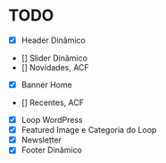 # TODO

- [x] Header Dinâmico
- [] Slider Dinâmico
- [] Novidades, ACF
- [x] Banner Home
- [] Recentes, ACF
- [x] Loop WordPress
- [x] Featured Image e Categoria do Loop
- [x] Newsletter
- [x] Footer Dinâmico